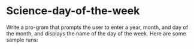 # Science-day-of-the-week
Write a pro-gram that prompts the user to enter a year, month, and day of the month, and  displays the name of the day of the week. Here are some sample runs:
